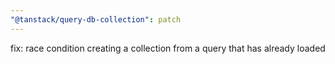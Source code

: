 ```yaml
---
"@tanstack/query-db-collection": patch
---
```


fix: race condition creating a collection from a query that has already loaded
